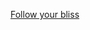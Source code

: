 [Follow your bliss](http://happinessinternational.org/follow-your-bliss-what-it-means-and-why-you-should-find-and-follow-yours/#sthash.I63gKxa5.dpbs)
